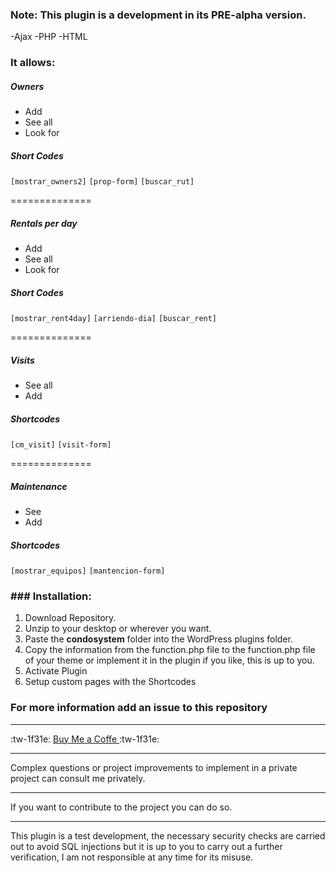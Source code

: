 ### Note: This plugin is a development in its PRE-alpha version.

-Ajax -PHP -HTML

### It allows:

##### Owners
- Add
- See all
- Look for

##### Short Codes
`[mostrar_owners2]`
`[prop-form]`
`[buscar_rut]`

==============

##### Rentals per day
- Add
- See all
- Look for

##### Short Codes

`[mostrar_rent4day]`
`[arriendo-dia]`
`[buscar_rent]`

==============

##### Visits

- See all
- Add

##### Shortcodes
`[cm_visit]`
`[visit-form]`

==============

##### Maintenance
- See
- Add

##### Shortcodes
`[mostrar_equipos]`
`[mantencion-form]`


### ### Installation:
1. Download Repository.
2. Unzip to your desktop or wherever you want.
3. Paste the **condosystem** folder into the WordPress plugins folder.
4. Copy the information from the function.php file to the function.php file of your theme or implement it in the plugin if you like, this is up to you.
5. Activate Plugin
6. Setup custom pages with the Shortcodes



### For more information add an issue to this repository



------------

:tw-1f31e: [Buy Me a Coffe ](https://buymeacoffee.com/daboin "Buy Me a Coffe ") :tw-1f31e:


------------
Complex questions or project improvements to implement in a private project can consult me privately.

------------
If you want to contribute to the project you can do so.

------------



This plugin is a test development, the necessary security checks are carried out to avoid SQL injections but it is up to you to carry out a further verification, I am not responsible at any time for its misuse.

